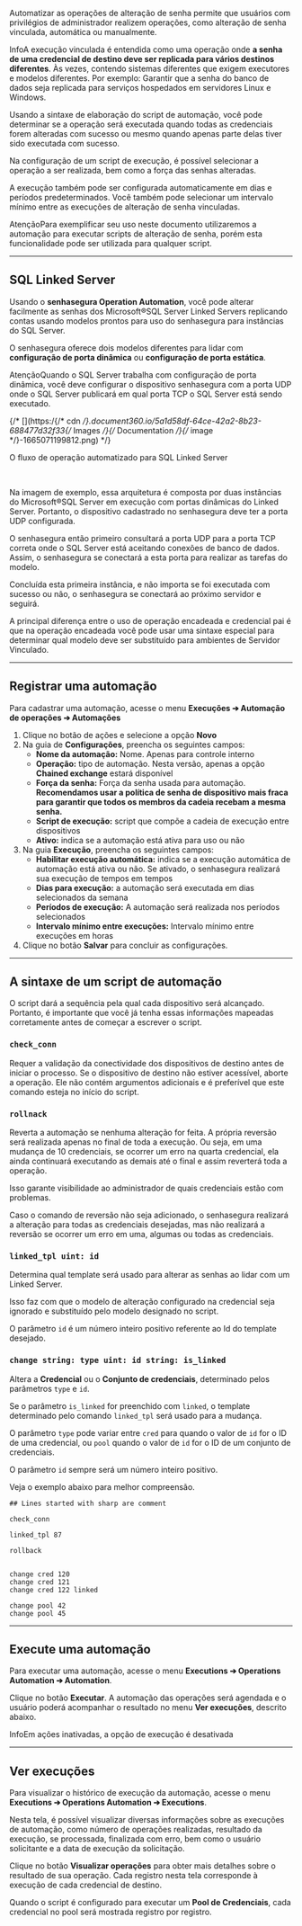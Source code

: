 Automatizar as operações de alteração de senha permite que usuários com privilégios de administrador realizem operações, como alteração de senha vinculada, automática ou manualmente.

InfoA execução vinculada é entendida como uma operação onde **a senha de uma credencial de destino deve ser replicada para vários destinos diferentes**. Às vezes, contendo sistemas diferentes que exigem executores e modelos diferentes. Por exemplo: Garantir que a senha do banco de dados seja replicada para serviços hospedados em servidores Linux e Windows.

Usando a sintaxe de elaboração do script de automação, você pode determinar se a operação será executada quando todas as credenciais forem alteradas com sucesso ou mesmo quando apenas parte delas tiver sido executada com sucesso.

Na configuração de um script de execução, é possível selecionar a operação a ser realizada, bem como a força das senhas alteradas.

A execução também pode ser configurada automaticamente em dias e períodos predeterminados. Você também pode selecionar um intervalo mínimo entre as execuções de alteração de senha vinculadas.

AtençãoPara exemplificar seu uso neste documento utilizaremos a automação para executar scripts de alteração de senha, porém esta funcionalidade pode ser utilizada para qualquer script.



---

## SQL Linked Server

Usando o **senhasegura Operation Automation**, você pode alterar facilmente as senhas dos Microsoft®SQL Server Linked Servers replicando contas usando modelos prontos para uso do senhasegura para instâncias do SQL Server.

O senhasegura oferece dois modelos diferentes para lidar com **configuração de porta dinâmica** ou **configuração de porta estática**.

AtençãoQuando o SQL Server trabalha com configuração de porta dinâmica, você deve configurar o dispositivo senhasegura com a porta UDP onde o SQL Server publicará em qual porta TCP o SQL Server está sendo executado.

{/* [](https:/{/* cdn */}.document360.io/5a1d58df-64ce-42a2-8b23-688477d32f33{/* Images */}{/* Documentation */}{/* image */}-1665071199812.png) */}

O fluxo de operação automatizado para SQL Linked Server

 

Na imagem de exemplo, essa arquitetura é composta por duas instâncias do Microsoft®SQL Server em execução com portas dinâmicas do Linked Server. Portanto, o dispositivo cadastrado no senhasegura deve ter a porta UDP configurada.

O senhasegura então primeiro consultará a porta UDP para a porta TCP correta onde o SQL Server está aceitando conexões de banco de dados. Assim, o senhasegura se conectará a esta porta para realizar as tarefas do modelo.

Concluída esta primeira instância, e não importa se foi executada com sucesso ou não, o senhasegura se conectará ao próximo servidor e seguirá.

A principal diferença entre o uso de operação encadeada e credencial pai é que na operação encadeada você pode usar uma sintaxe especial para determinar qual modelo deve ser substituído para ambientes de Servidor Vinculado.



---

## Registrar uma automação

Para cadastrar uma automação, acesse o menu **Execuções ➔ Automação de operações ➔ Automações**

1. Clique no botão de ações e selecione a opção **Novo**
2. Na guia de **Configurações**, preencha os seguintes campos:
	* **Nome da automação:** Nome. Apenas para controle interno
	* **Operação:** tipo de automação. Nesta versão, apenas a opção **Chained exchange** estará disponível
	* **Força da senha:** Força da senha usada para automação. **Recomendamos usar a política de senha de dispositivo mais fraca para garantir que todos os membros da cadeia recebam a mesma senha.**
	* **Script de execução:** script que compõe a cadeia de execução entre dispositivos
	* **Ativo:** indica se a automação está ativa para uso ou não
3. Na guia **Execução**, preencha os seguintes campos:
	* **Habilitar execução automática:** indica se a execução automática de automação está ativa ou não. Se ativado, o senhasegura realizará sua execução de tempos em tempos
	* **Dias para execução:** a automação será executada em dias selecionados da semana
	* **Períodos de execução:** A automação será realizada nos períodos selecionados
	* **Intervalo mínimo entre execuções:** Intervalo mínimo entre execuções em horas
4. Clique no botão **Salvar** para concluir as configurações.



---

## A sintaxe de um script de automação

O script dará a sequência pela qual cada dispositivo será alcançado. Portanto, é importante que você já tenha essas informações mapeadas corretamente antes de começar a escrever o script.

### `check_conn`

Requer a validação da conectividade dos dispositivos de destino antes de iniciar o processo. Se o dispositivo de destino não estiver acessível, aborte a operação. Ele não contém argumentos adicionais e é preferível que este comando esteja no início do script.

### `rollnack`

Reverta a automação se nenhuma alteração for feita. A própria reversão será realizada apenas no final de toda a execução. Ou seja, em uma mudança de 10 credenciais, se ocorrer um erro na quarta credencial, ela ainda continuará executando as demais até o final e assim reverterá toda a operação.

Isso garante visibilidade ao administrador de quais credenciais estão com problemas.

Caso o comando de reversão não seja adicionado, o senhasegura realizará a alteração para todas as credenciais desejadas, mas não realizará a reversão se ocorrer um erro em uma, algumas ou todas as credenciais.

### `linked_tpl uint: id`

Determina qual template será usado para alterar as senhas ao lidar com um Linked Server.

Isso faz com que o modelo de alteração configurado na credencial seja ignorado e substituído pelo modelo designado no script.

O parâmetro `id` é um número inteiro positivo referente ao Id do template desejado.

### `change string: type uint: id string: is_linked`

Altera a **Credencial** ou o **Conjunto de credenciais**, determinado pelos parâmetros `type` e `id`.

Se o parâmetro `is_linked` for preenchido com `linked`, o template determinado pelo comando `linked_tpl` será usado para a mudança.

O parâmetro `type` pode variar entre `cred` para quando o valor de `id` for o ID de uma credencial, ou `pool` quando o valor de `id` for o ID de um conjunto de credenciais.

O parâmetro `id` sempre será um número inteiro positivo.

Veja o exemplo abaixo para melhor compreensão.


```
## Lines started with sharp are comment

check_conn

linked_tpl 87

rollback


change cred 120
change cred 121
change cred 122 linked

change pool 42
change pool 45

```


---

## Execute uma automação

Para executar uma automação, acesse o menu **Executions ➔ Operations Automation ➔ Automation**.

Clique no botão **Executar**. A automação das operações será agendada e o usuário poderá acompanhar o resultado no menu **Ver execuções**, descrito abaixo.

InfoEm ações inativadas, a opção de execução é desativada

---

## Ver execuções

Para visualizar o histórico de execução da automação, acesse o menu **Executions ➔ Operations Automation ➔ Executions**.

Nesta tela, é possível visualizar diversas informações sobre as execuções de automação, como número de operações realizadas, resultado da execução, se processada, finalizada com erro, bem como o usuário solicitante e a data de execução da solicitação.

Clique no botão **Visualizar operações** para obter mais detalhes sobre o resultado de sua operação. Cada registro nesta tela corresponde à execução de cada credencial de destino.

Quando o script é configurado para executar um **Pool de Credenciais**, cada credencial no pool será mostrada registro por registro.

